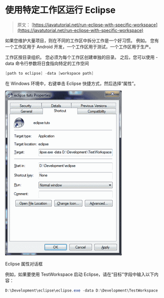 # 使用特定工作区运行 Eclipse

> 原文： [https://javatutorial.net/run-eclipse-with-specific-workspace](https://javatutorial.net/run-eclipse-with-specific-workspace)

如果您维护大量项目，则在不同的工作区中拆分工作是一个好习惯。 例如。 您有一个工作区用于 Android 开发，一个工作区用于测试，一个工作区用于生产。

工作区按目录组织。 您必须为每个工作区创建单独的目录。 之后，您可以使用 -data 命令行参数将日食指向特定的工作空间

```java
[path to eclipse] -data [workspace path]
```

在 Windows 环境中，右键单击 Eclipse 快捷方式，然后选择“属性”。

![Eclipse properties](img/e0abd6cdb63cd8d7b32676e73d6e2951.jpg)

Eclipse 属性对话框

例如，如果要使用 TestWorkspace 启动 Eclipse，请在“目标”字段中输入以下内容：

```java
D:\Development\eclipse\eclipse.exe -data D:\Development\TestWorkspace
```